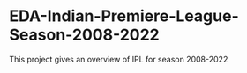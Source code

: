 # EDA-Indian-Premiere-League-Season-2008-2022
This project gives an overview of IPL for season 2008-2022
